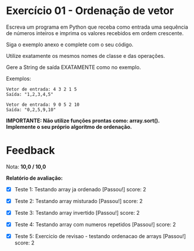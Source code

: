 # Exercício 01 - Ordenação de vetor

Escreva um programa em Python que receba como entrada uma sequência de números inteiros e imprima os valores recebidos em ordem crescente.

Siga o exemplo anexo e complete com o seu código.

Utilize exatamente os mesmos nomes de classe e das operações.

Gere a String de saída EXATAMENTE como no exemplo.

Exemplos:

    Vetor de entrada: 4 3 2 1 5
    Saída: "1,2,3,4,5"

    Vetor de entrada: 9 0 5 2 10
    Saída: "0,2,5,9,10"

**IMPORTANTE: Não utilize funções prontas como: array.sort(). Implemente o seu próprio algoritmo de ordenação.**


# Feedback

Nota: **10,0 / 10,0**

**Relatório de avaliação:**  
- [x] Teste 1: Testando array ja ordenado [Passou!] score: 2  
- [x] Teste 2: Testando array misturado [Passou!]   score: 2  
- [x] Teste 3: Testando array invertido [Passou!]   score: 2  
- [x] Teste 4: Testando array com numeros repetidos [Passou!] score: 2  
- [x] Teste 5: Exercicio de revisao - testando ordenacao de arrays [Passou!] score: 2

